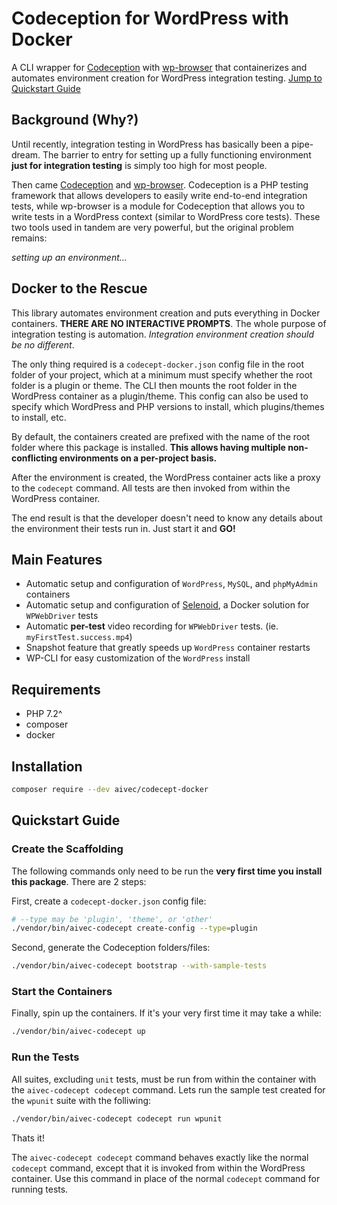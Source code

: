 # Codeception for WordPress with Docker
A CLI wrapper for [Codeception](https://codeception.com) with [wp-browser](https://github.com/lucatume/wp-browser) that containerizes and automates environment creation for WordPress integration testing. [Jump to Quickstart Guide](#quickstart-guide)

## Background (Why?)
Until recently, integration testing in WordPress has basically been a pipe-dream. The barrier to entry for setting up a fully functioning environment **just for integration testing** is simply too high for most people.

Then came [Codeception](https://codeception.com) and [wp-browser](https://github.com/lucatume/wp-browser). Codeception is a PHP testing framework that allows developers to easily write end-to-end integration tests, while wp-browser is a module for Codeception that allows you to write tests in a WordPress context (similar to WordPress core tests). These two tools used in tandem are very powerful, but the original problem remains:

*setting up an environment...*

## Docker to the Rescue
This library automates environment creation and puts everything in Docker containers. **THERE ARE NO INTERACTIVE PROMPTS**. The whole purpose of integration testing is automation. *Integration environment creation should be no different*.

The only thing required is a `codecept-docker.json` config file in the root folder of your project, which at a minimum must specify whether the root folder is a plugin or theme. The CLI then mounts the root folder in the WordPress container as a plugin/theme. This config can also be used to specify which WordPress and PHP versions to install, which plugins/themes to install, etc.

By default, the containers created are prefixed with the name of the root folder where this package is installed. **This allows having multiple non-conflicting environments on a per-project basis.**

After the environment is created, the WordPress container acts like a proxy to the `codecept` command. All tests are then invoked from within the WordPress container.

The end result is that the developer doesn't need to know any details about the environment their tests run in. Just start it and **GO!**

## Main Features
- Automatic setup and configuration of `WordPress`, `MySQL`, and `phpMyAdmin` containers
- Automatic setup and configuration of [Selenoid](https://aerokube.com/selenoid/), a Docker solution for `WPWebDriver` tests
- Automatic **per-test** video recording for `WPWebDriver` tests. (ie. `myFirstTest.success.mp4`)
- Snapshot feature that greatly speeds up `WordPress` container restarts
- WP-CLI for easy customization of the `WordPress` install

## Requirements
- PHP 7.2^
- composer
- docker

## Installation
```sh
composer require --dev aivec/codecept-docker
```

## Quickstart Guide
### Create the Scaffolding
The following commands only need to be run the **very first time you install this package**. There are 2 steps:

First, create a `codecept-docker.json` config file:
```sh
# --type may be 'plugin', 'theme', or 'other'
./vendor/bin/aivec-codecept create-config --type=plugin
```
Second, generate the Codeception folders/files:
```sh
./vendor/bin/aivec-codecept bootstrap --with-sample-tests
```

### Start the Containers
Finally, spin up the containers. If it's your very first time it may take a while:
```sh
./vendor/bin/aivec-codecept up
```

### Run the Tests
All suites, excluding `unit` tests, must be run from within the container with the `aivec-codecept codecept` command. Lets run the sample test created for the `wpunit` suite with the folliwing:
```sh
./vendor/bin/aivec-codecept codecept run wpunit
```
Thats it!

The `aivec-codecept codecept` command behaves exactly like the normal `codecept` command, except that it is invoked from within the WordPress container. Use this command in place of the normal `codecept` command for running tests.
